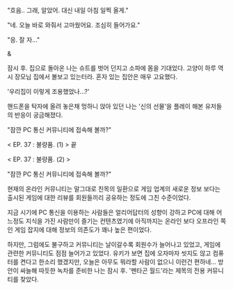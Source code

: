 "흐음.. 그래, 알았어. 대신 내일 아침 일찍 올게." 

"네. 오늘 바로 와줘서 고마웠어요. 조심히 들어가요." 

"응. 잘 자..." 

& 

잠시 후. 집으로 돌아온 나는 슈트를 벗어 던지고 소파에 몸을 기대었다. 
고양이 하루 역시 장모님 집에서 볼보고 있는터라. 혼자 있는 집안은 매우 고요했다. 

'우리집이 이렇게 조용했었나...?' 

핸드폰을 탁자에 올려 놓은채 멍하니 앉아 있던 나는 '신의 선물'을 플레이 해본 유저들의 반응이 궁금해졌다. 

"잠깐 PC 통신 커뮤니티에 접속해 볼까?"

< EP. 37 : 불량품. (1) > 끝

< EP. 37 : 불량품. (2) >

"잠깐 PC 통신 커뮤니티에 접속해 볼까?" 

현재의 온라인 커뮤니티는 말그대로 친목의 일환으로 게임 업계의 새로운 정보 
보다는 출시된 게임에 대한 리뷰를 회원들끼리 공유하는 정도에 그친 수준이었다. 

지금 시기에 PC 통신을 이용하는 사람들은 얼리어답터의 성향이 강하고 PC에 대해 어느정도 지식을 가진 사람만이 즐기는 컨텐츠였기에 아직까지는 온라인 보다 오프라인 쪽인 게임 잡지에 대해 정보의 의존도가 꽤나 높은 편이었다. 

하지만, 그럼에도 불구하고 커뮤니티는 날이갈수록 회원수가 늘어나고 있었고, 게임에 관련한 커뮤니티도 점점 늘어가고 있었다. 
유키가 보면 집에 오자마자 씻지도 않고 컴퓨터를 켠다고 한소리 했겠지만, 오늘은 아무도 뭐라할 사람이 없으니 이런건 편하네... 
방안이 싸늘해 따듯한 녹차를 준비한 나는 잠시 후. '펜타곤 월드'라는 제목의 전용 커뮤니티를 찾았다. 